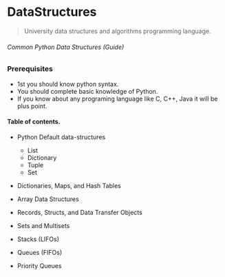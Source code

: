 # DataStructures
> University data structures and algorithms programming language.

###### Common Python Data Structures (Guide)

### Prerequisites
- 1st you should know python syntax.
- You should complete basic knowledge of Python.
- If you know about any programing language like C, C++, Java it will be plus point.

#### Table of contents.
- Python Default data-structures
  - List
  - Dictionary
  - Tuple
  - Set

- Dictionaries, Maps, and Hash Tables
- Array Data Structures
- Records, Structs, and Data Transfer Objects
- Sets and Multisets
- Stacks (LIFOs)
- Queues (FIFOs)
- Priority Queues
